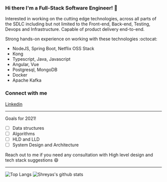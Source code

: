 ### Hi there I'm a Full-Stack Software Engineer! :rocket: 

Interested in working on the cutting edge technologies, across all parts of the SDLC including but not limited to the 
Front-end, Back-end, Testing, Devops and Infrastructure.
Capable of product delivery end-to-end.

Strong hands-on experience on working with these technologies  :octocat:
- NodeJS, Spring Boot, Netflix OSS Stack
- Kong
- Typescript, Java, Javascript
- Angular, Vue
- Postgresql, MongoDB
- Docker
- Apache Kafka

### Connect with me

[Linkedin]

---

Goals for 2021!
- [ ] Data structures 
- [ ] Algorithms
- [ ] HLD and LLD
- [ ] System Design and Architecture

Reach out to me if you need any consultation with High level design and tech stack suggestions :smile:

---

![Top Langs](https://github-readme-stats.vercel.app/api/top-langs/?username=shreyas-segu&layout=compact&hide_border=true&theme=dark) ![Shreyas's github stats](https://github-readme-stats.vercel.app/api?username=shreyas-segu&show_icons=true&hide=stars,prs,issues,contribs&count_private=true&include_all_commits=true&hide_border=true&theme=dark)

[Linkedin]: https://linkedin.com/in/shreyassegu/
